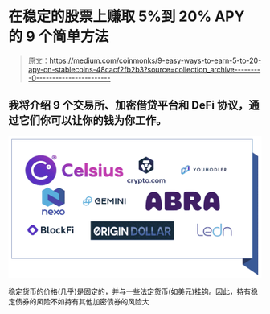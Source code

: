 # 在稳定的股票上赚取 5%到 20% APY 的 9 个简单方法

> 原文：<https://medium.com/coinmonks/9-easy-ways-to-earn-5-to-20-apy-on-stablecoins-48cacf2fb2b3?source=collection_archive---------0----------------------->

## 我将介绍 9 个交易所、加密借贷平台和 DeFi 协议，通过它们你可以让你的钱为你工作。

![](img/f9b2ddd46a7bc7ce20d4b1416d75fab0.png)

稳定货币的价格(几乎)是固定的，并与一些法定货币(如美元)挂钩。因此，持有稳定债券的风险不如持有其他加密债券的风险大